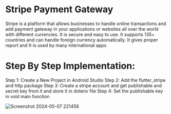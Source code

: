 # Stripe Payment Gateway

Stripe is a platform that allows businesses to handle online transactions and add payment gateway in your applications or websites all over the world with different currencies.
It is secure and easy to use.
It supports 135+ countries and can handle foreign currency automatically.
It gives proper report and It is used by many international apps

# Step By Step Implementation:
Step 1: Create a New Project in Android Studio 
Step 2: Add the flutter_stripe and http package 
Step 3: Create a stripe account and get publishable and secret key from it and store it in dotenv file 
Step 4: Set the publishable key in void main function 

![Screenshot 2024-05-07 221456](https://github.com/Nomankhan65/flutter_stripe_payment/assets/139708603/558c1f5c-0788-4e60-beb3-6ce13570174d)

